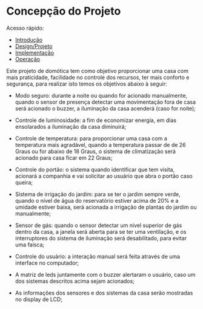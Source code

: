 # Concepção do Projeto

Acesso rápido:
  - [Introdução](./README.md)
  - [Design/Projeto](./Design.md)
  - [Implementação](./Implementacao.md)
  - [Operação](./Operacao.md)

Este projeto de domótica tem como objetivo proporcionar uma casa com mais praticidade, facilidade no controle dos recursos, ter mais conforto  e segurança, para realizar isto temos os objetivos abaixo à seguir:

- Modo seguro: durante a noite ou quando for acionado manualmente, quando o sensor de presença detectar uma movimentação fora de casa será acionado o buzzer, a iluminação da casa acenderá (caso for noite);

- Controle de luminosidade: a fim de economizar energia, em dias ensolarados a iluminação da casa diminuirá;

- Controle de temperatura: para proporcionar uma casa com a temperatura mais agradável, quando a temperatura passar de de 26 Graus ou for abaixo de 18 Graus, o sistema de climatização será acionado para casa ficar em 22 Graus;

- Controle do portão: o sistema quando identificar que tem visita, acionará a companhia e vai solicitar ao usuário que abra o portão caso queira;

- Sistema de irrigação do jardim: para se ter o jardim sempre verde, quando o nível de água do reservatório estiver acima de 20% e a umidade estiver baixa, será acionada a irrigação de plantas do jardim ou manualmente;

- Sensor de gás: quando o sensor detectar um nível superior de gás dentro da casa, a janela será aberta para se ter uma ventilação, e os interruptores do sistema de iluminação será desabilitado, para evitar uma faísca;

- Controle do usuário: a interação manual será feita através de uma interface no computador;

- A matriz de leds juntamente com o buzzer alertaram o usuário, caso um dos sistemas descritos acima sejam acionados;

- As informações dos sensores e dos sistemas da casa serão mostradas no display de LCD;
